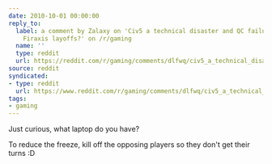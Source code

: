 ```yaml
---
date: 2010-10-01 00:00:00
reply_to:
  label: a comment by Zalaxy on 'Civ5 a technical disaster and QC failure. Due to
    Firaxis layoffs?' on /r/gaming
  name: ''
  type: reddit
  url: https://reddit.com/r/gaming/comments/dlfwq/civ5_a_technical_disaster_and_qc_failure_due_to/c112upe/
source: reddit
syndicated:
- type: reddit
  url: https://www.reddit.com/r/gaming/comments/dlfwq/civ5_a_technical_disaster_and_qc_failure_due_to/c112v14/
tags:
- gaming
---
```


Just curious, what laptop do you have?

To reduce the freeze, kill off the opposing players so they don't get their turns :D
